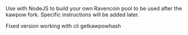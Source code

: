 Use with NodeJS to build your own Ravencoin pool to be used after the kawpow fork. Specific instructions will be added later.

Fixed version working with cli getkawpowhash 
